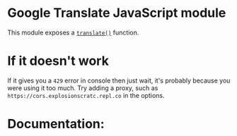 # Google Translate JavaScript module

This module exposes a [`translate()`](#translate) function.

# If it doesn't work

If it gives you a `429` error in console then just wait, it's probably because you were using it too much. Try adding a proxy, such as `https://cors.explosionscratc.repl.co` in the options.

# Documentation:

